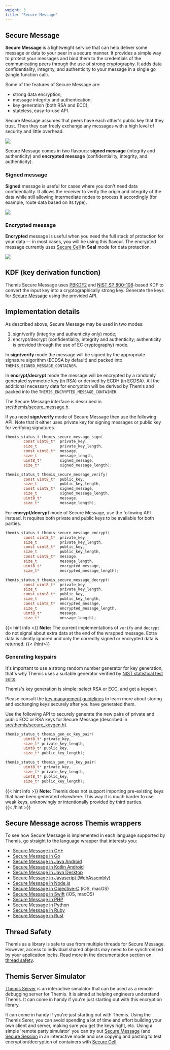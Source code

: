 ```yaml
---
weight: 3
title: "Secure Message"
---
```


## Secure Message


**Secure Message** is a lightweight service that can help deliver some message or data to your peer in a secure manner. It provides a simple way to protect your messages and bind them to the credentials of the communicating peers through the use of strong cryptography. It adds data confidentiality, integrity, and authenticity to your message in a single go (single function call). 

Some of the features of Secure Message are:

- strong data encryption,
- message integrity and authentication,
- key generation (both RSA and ECC),
- stateless, easy-to-use API.

Secure Message assumes that peers have each other's public key that they trust. Then they can freely exchange any messages with a high level of security and little overhead.

![](/files/wiki/secure_message.png)

Secure Message comes in two flavours: **signed message** (integrity and authenticity) and **encrypted message** (confidentiality, integrity, and authenticity).


### Signed message

**Signed** message is useful for cases where you don't need data confidentiality. It allows the receiver to verify the origin and integrity of the data while still allowing intermediate nodes to process it accordingly (for example, route data based on its type).

![](/files/wiki/signed_message.png)


### Encrypted message

**Encrypted** message is useful when you need the full stack of protection for your data — in most cases, you will be using this flavour. The encrypted message currently uses [Secure Cell](/pages/secure-cell-cryptosystem/) in **Seal** mode for data protection.

![](/files/wiki/encrypted_message.png)


## KDF (key derivation function)

Themis Secure Message uses [PBKDF2](https://en.wikipedia.org/wiki/PBKDF2) and [NIST SP 800-108](https://nvlpubs.nist.gov/nistpubs/Legacy/SP/nistspecialpublication800-108.pdf)-based KDF to convert the input key into a cryptographically strong key. Generate the keys for [Secure Message](/pages/documentation-themis/#key-management) using the provided API. 


## Implementation details

As described above, Secure Message may be used in two modes:

1. sign/verify (integrity and authenticity only) mode;
2. encrypt/decrypt (confidentiality, integrity and authenticity; authenticity is provided through the use of EC cryptography) mode.

In **sign/verify** mode the message will be signed by the appropriate signature algorithm (ECDSA by default) and packed into `THEMIS_SIGNED_MESSAGE_CONTAINER`.

In **encrypt/decrypt** mode the message will be encrypted by a randomly generated symmetric key (in RSA) or derived by ECDH (in ECDSA). All the additional necessary data for encryption will be derived by Themis and packed into the `THEMIS_ENCRYPTED_MESSAGE_CONTAINER`.

The Secure Message interface is described in [src/themis/secure_message.h](https://github.com/cossacklabs/themis/blob/master/src/themis/secure_message.h).

If you need **sign/verify** mode of Secure Message then use the following API. Note that it either uses private key for signing messages or public key for verifying signatures.

```c
themis_status_t themis_secure_message_sign(
        const uint8_t*  private_key,
        size_t          private_key_length,
        const uint8_t*  message,
        size_t          message_length,
        uint8_t*        signed_message,
        size_t*         signed_message_length);

themis_status_t themis_secure_message_verify(
        const uint8_t*  public_key,
        size_t          public_key_length,
        const uint8_t*  signed_message,
        size_t          signed_message_length,
        uint8_t*        message,
        size_t*         message_length);
```

For **encrypt/decrypt** mode of Secure Message, use the following API instead. It requires both private and public keys to be available for both parties.

```c
themis_status_t themis_secure_message_encrypt(
        const uint8_t*  private_key,
        size_t          private_key_length,
        const uint8_t*  public_key,
        size_t          public_key_length,
        const uint8_t*  message,
        size_t          message_length,
        uint8_t*        encrypted_message,
        size_t*         encrypted_message_length);

themis_status_t themis_secure_message_decrypt(
        const uint8_t*  private_key,
        size_t          private_key_length,
        const uint8_t*  public_key,
        size_t          public_key_length,
        const uint8_t*  encrypted_message,
        size_t          encrypted_message_length,
        uint8_t*        message,
        size_t*         message_length);
```

{{< hint info >}}
**Note:** The current implementations of `verify` and `decrypt` do not signal about extra data
at the end of the wrapped message.
Extra data is silently ignored and only the correctly signed or encrypted data is returned.
{{< /hint>}}


### Generating keypairs

It's important to use a strong random number generator for key generation, that's why Themis uses a suitable generator verified by [NIST statistical test suite](https://csrc.nist.gov/Projects/Random-Bit-Generation/Documentation-and-Software).

Themis's key generation is simple: select RSA or ECC, and get a keypair. 

Please consult the [key management guidelines](/docs/themis/crypto-theory/key-management/) to learn more about storing and exchanging keys securely after you have generated them.

Use the following API to securely generate the new pairs of private and public ECC or RSA keys for Secure Message (described in [src/themis/secure_keygen.h](https://github.com/cossacklabs/themis/blob/master/src/themis/secure_keygen.h)).

```c
themis_status_t themis_gen_ec_key_pair(
        uint8_t* private_key,
        size_t* private_key_length,
        uint8_t* public_key,
        size_t* public_key_length);

themis_status_t themis_gen_rsa_key_pair(
        uint8_t* private_key,
        size_t* private_key_length,
        uint8_t* public_key,
        size_t* public_key_length);
```

{{< hint info >}}
**Note:** Themis does not support importing pre-existing keys that have been generated elsewhere. This way it is much harder to use weak keys, unknowingly or intentionally provided by third parties.  
{{< /hint >}}


## Secure Message across Themis wrappers 

To see how Secure Message is implemented in each language supported by Themis, go straight to the language wrapper that interests you:     

* [Secure Message in C++](/docs/themis/languages/cpp/#secure-message)
* [Secure Message in Go](/docs/themis/languages/go/#secure-message)
* [Secure Message in Java Android](/docs/themis/languages/java-android/#secure-message)
* [Secure Message in Kotlin Android](/docs/themis/languages/kotlin-android/#secure-message) 
* [Secure Message in Java Desktop](/docs/themis/languages/java-desktop/#secure-message)
* [Secure Message in Javascript (WebAssembly)](/docs/themis/languages/wasm/#secure-message)
* [Secure Message in Node.js](/docs/themis/languages/nodejs/#secure-message)
* [Secure Message in Objective-C](/docs/themis/languages/objc/#secure-message) (iOS, macOS)
* [Secure Message in Swift](/docs/themis/languages/swift/#secure-message) (iOS, macOS)
* [Secure Message in PHP](/docs/themis/languages/php/#secure-message)
* [Secure Message in Python](/docs/themis/languages/python/#secure-message)
* [Secure Message in Ruby](/docs/themis/languages/ruby/#secure-message)
* [Secure Message in Rust](/docs/themis/languages/rust/#secure-message)


## Thread Safety

Themis as a library is safe to use from multiple threads for Secure Message. However, access to individual shared objects may need to be synchronized by your application locks. Read more in the documentation section on [thread safety](/docs/themis/debugging/thread-safety/).

## Themis Server Simulator

[Themis Server](/docs/themis/debugging/themis-server/) is an interactive simulator that can be used as a remote debugging server for Themis. It is aimed at helping engineers understand Themis. It can come in handy if you're just starting out with this encryption library.

It can come in handy if you're just starting out with Themis. Using the Themis Serer, you can avoid spending a lot of time and effort building your own client and server, making sure you get the keys right, etc. Using a simple 'remote party simulator' you can try out [Secure Message](/docs/themis/crypto-theory/crypto-systems/secure-message/) (and [Secure Session](/docs/themis/crypto-theory/crypto-systems/secure-session/) in an interactive mode and use copying and pasting to test encryption/decryption of containers with [Secure Cell](/docs/themis/crypto-theory/crypto-systems/secure-cell/).